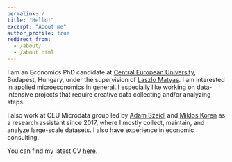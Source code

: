 ```yaml
---
permalink: /
title: "Hello!"
excerpt: "About me"
author_profile: true
redirect_from: 
  - /about/
  - /about.html
---
```


I am an Economics PhD candidate at [Central European University](https://economics.ceu.edu), Budapest, Hungary, under the supervision of [Laszlo Matyas](https://people.ceu.edu/laszlo_matyas). I am interested in applied microeconomics in general. I especially like working on data-intensive projects that require creative data collecting and/or analyzing steps.

I also work at CEU Microdata group led by [Adam Szeidl](http://www.personal.ceu.hu/staff/Adam_Szeidl/) and [Miklos Koren](https://koren.mk) as a research assistant since 2017, where I mostly collect, maintain, and analyze large-scale datasets. I also have experience in economic consulting.

You can find my latest CV [here](https://martonfleck.github.io/files/cv.pdf).
